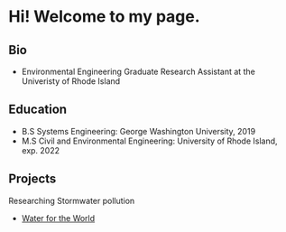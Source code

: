 # Hi! Welcome to my page. 

## Bio

- Environmental Engineering Graduate Research Assistant at the Univeristy of Rhode Island

## Education

- B.S Systems Engineering: George Washington University, 2019
- M.S Civil and Environmental Engineering: University of Rhode Island, exp. 2022

## Projects

Researching Stormwater pollution
- [Water for the World](https://web.uri.edu/engineering/research/water/)
